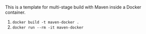 This is a template for multi-stage build with Maven inside a Docker container.

1. `docker build -t maven-docker .`
2. `docker run --rm -it maven-docker`